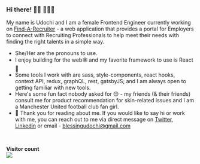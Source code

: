 ### Hi there! 👋🏽 👩🏽‍💻
My name is Udochi and I am a female Frontend Engineer currently working on [Find-A-Recruiter](https://find-a-recruiter.com/) - a web application that provides a portal for Employers to connect with Recruiting Professionals to help meet their needs with finding the right talents in a simple way.
<br />

- She/Her are the pronouns to use.   
- I enjoy building for the web🕸 and my favorite framework to use is React 🥰 
- Some tools I work with are sass, style-components, react hooks, context API, redux, graphQL, rest, gatsbyJS; and I am always open to getting familiar with new tools. 
- Here's some fun fact nobody asked for 😊 - my friends (& their friends) consult me for product recommendation for skin-related issues and I am a Manchester United football club fan girl.
- 🤗 Thank you for reading about me. If you would like to say hi or work with me, you can reach out to me via direct message on [Twitter](https://twitter.com/udochiop), [Linkedin](https://www.linkedin.com/in/udochi-oparaocha-16a01388/) or email - blessingudochi@gmail.com

<br />
 
<p align="left"> 
  <b>Visitor count</b><br>
  <img src="https://profile-counter.glitch.me/Udcodes/count.svg" />
</p>
